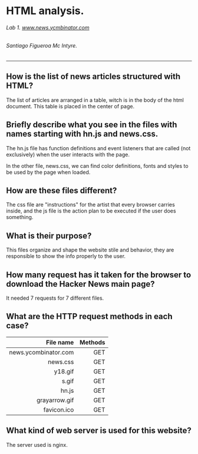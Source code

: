# HTML analysis.
###### Lab 1. www.news.ycmbinator.com
###### Santiago Figueroa Mc Intyre.

---
## How is the list of news articles structured with HTML?
The list of articles are arranged in a table, witch is in the body of 
the html document. This table is placed in the center of page.

## Briefly describe what you see in the files with names starting with hn.js and news.css.
The hn.js file has function definitions and event listeners that are called
(not exclusively) when the user interacts with the page.

In the other file, news.css, we can find color definitions, fonts and styles
to be used by the page when loaded.

## How are these files different?
The css file are "instructions" for the artist that every browser carries 
inside, and the js file is the action plan to be executed if the user does 
something.

## What is their purpose?
This files organize and shape the website stile and behavior, they are
responsible to show the info properly to the user.

## How many request has it taken for the browser to download the Hacker News main page?
It needed 7 requests for 7 different files.

## What are the HTTP request methods in each case?
| File name | Methods |
| --------: | ------: |
| news.ycombinator.com | GET |
| news.css | GET | 
| y18.gif | GET |
| s.gif | GET |
| hn.js | GET |
| grayarrow.gif | GET |
| favicon.ico | GET | 

## What kind of web server is used for this website?
The server used is nginx.